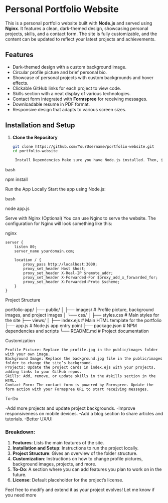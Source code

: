 # Personal Portfolio Website

This is a personal portfolio website built with **Node.js** and served using **Nginx**. It features a clean, dark-themed design, showcasing personal projects, skills, and a contact form. The site is fully customizable, and the content can be updated to reflect your latest projects and achievements.

## Features

- Dark-themed design with a custom background image.
- Circular profile picture and brief personal bio.
- Showcase of personal projects with custom backgrounds and hover effects.
- Clickable GitHub links for each project to view code.
- Skills section with a neat display of various technologies.
- Contact form integrated with **Formspree** for receiving messages.
- Downloadable resume in PDF format.
- Responsive design that adapts to various screen sizes.

## Installation and Setup

1. **Clone the Repository**
   ```bash
   git clone https://github.com/YourUsername/portfolio-website.git
   cd portfolio-website

    Install Dependencies Make sure you have Node.js installed. Then, install the required Node.js packages:

bash

npm install

Run the App Locally Start the app using Node.js:

bash

node app.js

Serve with Nginx (Optional) You can use Nginx to serve the website. The configuration for Nginx will look something like this:

nginx

    server {
        listen 80;
        server_name yourdomain.com;
        
        location / {
            proxy_pass http://localhost:3000;
            proxy_set_header Host $host;
            proxy_set_header X-Real-IP $remote_addr;
            proxy_set_header X-Forwarded-For $proxy_add_x_forwarded_for;
            proxy_set_header X-Forwarded-Proto $scheme;
        }
    }

Project Structure

portfolio-app/
├── public/
│   ├── images/           # Profile picture, background images, and project images
│   └── css/
│       ├── styles.css    # Main styles for the site
├── views/
│   ├── index.ejs         # Main HTML template for the portfolio
├── app.js                # Node.js app entry point
├── package.json          # NPM dependencies and scripts
└── README.md             # Project documentation

Customization

    Profile Picture: Replace the profile.jpg in the public/images folder with your own image.
    Background Image: Replace the background.jpg file in the public/images folder to change the site’s background.
    Projects: Update the project cards in index.ejs with your projects, adding links to your GitHub repos.
    Skills: Add, remove, or update skills in the #skills section in the HTML.
    Contact Form: The contact form is powered by Formspree. Update the form action with your Formspree URL to start receiving messages.

To-Do

-Add more projects and update project backgrounds.
-Improve responsiveness on mobile devices.
-Add a blog section to share articles and tutorials.
-Better UX/UI




### Breakdown:
1. **Features**: Lists the main features of the site.
2. **Installation and Setup**: Instructions to run the project locally.
3. **Project Structure**: Gives an overview of the folder structure.
4. **Customization**: Instructions on how to change profile pictures, background images, projects, and more.
5. **To-Do**: A section where you can add features you plan to work on in the future.
6. **License**: Default placeholder for the project’s license.

Feel free to modify and extend it as your project evolves! Let me know if you need more 
